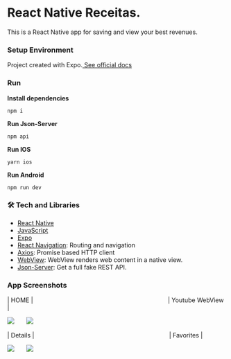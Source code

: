 # React Native Receitas.

This is a React Native app for saving and view your best revenues.

### Setup Environment

Project created with Expo.[ See official docs](https://docs.expo.dev/)

### Run

**Install dependencies**

```
npm i
```

**Run Json-Server**

```
npm api
```

**Run IOS**

```
yarn ios
```

**Run Android**

```
npm run dev
```

### 🛠 Tech and Libraries

- [React Native](https://reactnative.dev/)
- [JavaScript](https://expo.dev/)
- [Expo](https://expo.dev/)
- [React Navigation](https://reactnavigation.org/): Routing and navigation
- [Axios](https://github.com/axios/axios): Promise based HTTP client
- [WebView](https://reactnative.dev/docs/0.61/webview): WebView renders web content in a native view.
- [Json-Server](https://github.com/typicode/json-server): Get a full fake REST API.


### App Screenshots

|     HOME      |    &nbsp;&nbsp;&nbsp;&nbsp;&nbsp; &nbsp;&nbsp;&nbsp;&nbsp;&nbsp; &nbsp;&nbsp;&nbsp;&nbsp;&nbsp; &nbsp;&nbsp;&nbsp;&nbsp;&nbsp; &nbsp;&nbsp;&nbsp;&nbsp;&nbsp; &nbsp;&nbsp;&nbsp;&nbsp;&nbsp; &nbsp;&nbsp;&nbsp;&nbsp;&nbsp; &nbsp;&nbsp;&nbsp;&nbsp;&nbsp; &nbsp;&nbsp;&nbsp;&nbsp;&nbsp; &nbsp;&nbsp;&nbsp;&nbsp;&nbsp; &nbsp;&nbsp;&nbsp;&nbsp;&nbsp; &nbsp;&nbsp;&nbsp;&nbsp;&nbsp; &nbsp;&nbsp;&nbsp;&nbsp;&nbsp;    |     Youtube WebView      |

![](https://i.ibb.co/0MC392j/Home.png)  &nbsp;&nbsp;&nbsp;&nbsp;&nbsp;  ![](https://i.ibb.co/PgswLmb/Youtube.png) 

|     Details      |    &nbsp;&nbsp;&nbsp;&nbsp;&nbsp; &nbsp;&nbsp;&nbsp;&nbsp;&nbsp; &nbsp;&nbsp;&nbsp;&nbsp;&nbsp; &nbsp;&nbsp;&nbsp;&nbsp;&nbsp; &nbsp;&nbsp;&nbsp;&nbsp;&nbsp; &nbsp;&nbsp;&nbsp;&nbsp;&nbsp; &nbsp;&nbsp;&nbsp;&nbsp;&nbsp; &nbsp;&nbsp;&nbsp;&nbsp;&nbsp; &nbsp;&nbsp;&nbsp;&nbsp;&nbsp; &nbsp;&nbsp;&nbsp;&nbsp;&nbsp; &nbsp;&nbsp;&nbsp;&nbsp;&nbsp; &nbsp;&nbsp;&nbsp;&nbsp;&nbsp; &nbsp;&nbsp;&nbsp;&nbsp;&nbsp;    |     Favorites      |                        

![](https://i.ibb.co/nwwDTHH/Details.png)  &nbsp;&nbsp;&nbsp;&nbsp;&nbsp;  ![](https://i.ibb.co/YjD35jq/Favorites.png)    
